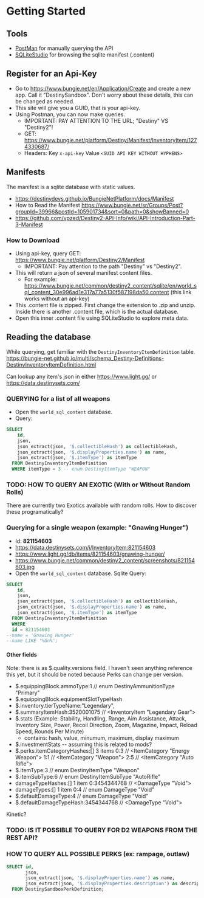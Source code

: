 # Getting Started

## Tools
- [PostMan](https://www.postman.com/downloads/) for manually querying the API
- [SQLiteStudio](https://sqlitestudio.pl/) for browsing the sqlite manifest (.content) 

## Register for an Api-Key

- Go to https://www.bungie.net/en/Application/Create and create a new app. Call it "<name>DestinySandbox". Don't worry about these details, this can be changed as needed.
- This site will give you a GUID, that is your api-key.
- Using Postman, you can now make queries.
    - IMPORTANT: PAY ATTENTION TO THE URL; "Destiny" VS "Destiny2"!
    - GET: https://www.bungie.net/platform/Destiny/Manifest/InventoryItem/1274330687/
    - Headers: Key `x-api-key` Value `<GUID API KEY WITHOUT HYPHENS>`
 
 ## Manifests
 The manifest is a sqlite database with static values.
  - https://destinydevs.github.io/BungieNetPlatform/docs/Manifest
  - How to Read the Manifest
https://www.bungie.net/sr/Groups/Post?groupId=39966&postId=105901734&sort=0&path=0&showBanned=0
- https://github.com/vpzed/Destiny2-API-Info/wiki/API-Introduction-Part-3-Manifest
 
 ### How to Download
- Using api-key, query GET: https://www.bungie.net/platform/Destiny2/Manifest 
    - IMPORTANT: Pay attention to the path "Destiny" vs "Destiny2". 
- This will return a json of several manifest content files.
    - For example: https://www.bungie.net/common/destiny2_content/sqlite/en/world_sql_content_30e996ad1e317a77a5130f587198da50.content (this link works without an api-key)
- This .content file is zipped. First change the extension to .zip and unzip. Inside there is another .content file, which is the actual database.
- Open this inner .content file using SQLiteStudio to explore meta data.

## Reading the database

While querying, get familiar with the `DestinyInventoryItemDefinition` table.
https://bungie-net.github.io/multi/schema_Destiny-Definitions-DestinyInventoryItemDefinition.html

Can lookup any item's json in either https://www.light.gg/ or https://data.destinysets.com/



### QUERYING for a list of all weapons
- Open the `world_sql_content` database.
- Query:
```sql
SELECT 
    id,
    json,
    json_extract(json, '$.collectibleHash') as collectibleHash,
    json_extract(json, '$.displayProperties.name') as name,
    json_extract(json, '$.itemType') as itemType
  FROM DestinyInventoryItemDefinition
  WHERE itemType = 3 -- enum DestinyItemType "WEAPON"
```


### TODO: HOW TO QUERY AN EXOTIC (With or Without Random Rolls)

There are currently two Exotics available with random rolls. How to discover these programatically?


### Querying for a single weapon (example: "Gnawing Hunger")
- Id: **821154603**
- https://data.destinysets.com/i/InventoryItem:821154603
- https://www.light.gg/db/items/821154603/gnawing-hunger/
- https://www.bungie.net/common/destiny2_content/screenshots/821154603.jpg
- Open the `world_sql_content` database. Sqlite Query:
```sql
SELECT 
    id,
    json,
    json_extract(json, '$.collectibleHash') as collectibleHash,
    json_extract(json, '$.displayProperties.name') as name,
    json_extract(json, '$.itemType') as itemType
  FROM DestinyInventoryItemDefinition
  WHERE 
  id = 821154603 
--name = 'Gnawing Hunger'
--name LIKE '%Gn%';
```

#### Other fields
Note: there is as $.quality.versions field. I haven't seen anything reference this yet, but it should be noted because Perks can change per version.

- $.equippingBlock.ammoType:1 // enum DestinyAmmunitionType "Primary"
- $.equippingBlock.equipmentSlotTypeHash
- $.inventory.tierTypeName:"Legendary", 
- $.summaryItemHash:3520001075 // <InventoryItem "Legendary Gear">
- $.stats (Example: Stability, Handling, Range, Aim Assistance, Attack, Inventory Size, Power, Recoil Direction, Zoom, Magazine, Impact, Reload Speed, Rounds Per Minute)
    - contains: hash, value, minumum, maximum, display maximum
- $.investmentStats -- assuming this is related to mods?
- $.perks.itemCategoryHashes:[] 3 items
0:3 // <ItemCategory "Energy Weapon">
1:1 // <ItemCategory "Weapon">
2:5 // <ItemCategory "Auto Rifle">
- $.itemType:3 // enum DestinyItemType "Weapon"
- $.itemSubType:6 // enum DestinyItemSubType "AutoRifle"
- damageTypeHashes:[] 1 item
0:3454344768 // <DamageType "Void">
- damageTypes:[] 1 item
0:4 // enum DamageType "Void"
- $.defaultDamageType:4 // enum DamageType "Void"
- $.defaultDamageTypeHash:3454344768 // <DamageType "Void">

Kinetic?





### TODO: IS IT POSSIBLE TO QUERY FOR D2 WEAPONS FROM THE REST API?


### HOW TO QUERY ALL POSSIBLE PERKS (ex: rampage, outlaw)

```sql
SELECT id,
       json,
       json_extract(json, '$.displayProperties.name') as name,
       json_extract(json, '$.displayProperties.description') as description
  FROM DestinySandboxPerkDefinition;
```


